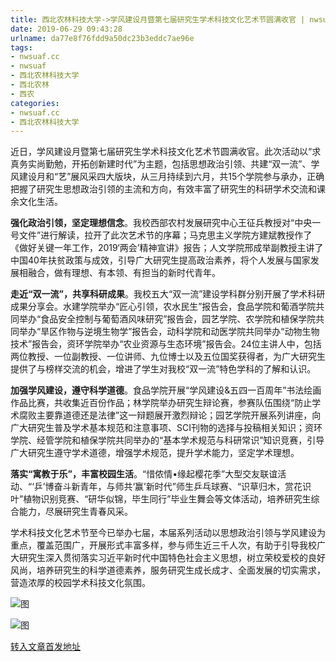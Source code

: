 ```yaml
---
title: 西北农林科技大学->学风建设月暨第七届研究生学术科技文化艺术节圆满收官 | nwsuaf.cc
date: 2019-06-29 09:43:28
urlname: da77e8f76fdd9a50dc23b3eddc7ae96e
tags: 
- nwsuaf.cc
- nwsuaf
- 西北农林科技大学
- 西北农林
- 西农
categories:
- nwsuaf.cc
- 西北农林科技大学
---
```



近日，学风建设月暨第七届研究生学术科技文化艺术节圆满收官。此次活动以“求真务实尚勤勉，开拓创新建时代”为主题，包括思想政治引领、共建“双一流”、学风建设月和“艺”展风采四大版块，从三月持续到六月，共15个学院参与承办，正确把握了研究生思想政治引领的主流和方向，有效丰富了研究生的科研学术交流和课余文化生活。

**强化政治引领，坚定理想信念**。我校西部农村发展研究中心王征兵教授对“中央一号文件”进行解读，拉开了此次艺术节的序幕；马克思主义学院方建斌教授作了《做好关键一年工作，2019‘两会’精神宣讲》报告；人文学院邢成举副教授主讲了中国40年扶贫政策与成效，引导广大研究生提高政治素养，将个人发展与国家发展相融合，做有理想、有本领、有担当的新时代青年。

**走近“双一流”，共享科研成果**。我校五大“双一流”建设学科群分别开展了学术科研成果分享会。水建学院举办“匠心引领，农水民生”报告会，食品学院和葡酒学院共同举办“食品安全控制与葡萄酒风味研究”报告会，园艺学院、农学院和植保学院共同举办“旱区作物与逆境生物学”报告会，动科学院和动医学院共同举办“动物生物技术”报告会，资环学院举办“农业资源与生态环境”报告会。24位主讲人中，包括两位教授、一位副教授、一位讲师、九位博士以及五位国奖获得者，为广大研究生提供了与榜样交流的机会，增进了学生对我校“双一流”特色学科的了解和认识。

**加强学风建设，遵守科学道德**。食品学院开展“学风建设&五四一百周年”书法绘画作品比赛，共收集近百份作品；林学院举办研究生辩论赛，参赛队伍围绕“防止学术腐败主要靠道德还是法律”这一辩题展开激烈辩论；园艺学院开展系列讲座，向广大研究生普及学术基本规范和注意事项、SCI刊物的选择与投稿相关知识；资环学院、经管学院和植保学院共同举办的“基本学术规范与科研常识”知识竞赛，引导广大研究生遵守学术道德，增强学术规范，提升学术能力，坚定学术理想。

**落实“寓教于乐”，丰富校园生活**。“惜侬情•缘起樱花季”大型交友联谊活动、“‘乒’博奋斗新青年，与师共‘赢’新时代”师生乒乓球赛、“识草归木，赏花识叶”植物识别竞赛、“研华似锦，毕生同行”毕业生舞会等文体活动，培养研究生综合能力，尽展研究生青春风采。

学术科技文化艺术节至今已举办七届，本届系列活动以思想政治引领与学风建设为重点，覆盖范围广，开展形式丰富多样，参与师生近三千人次，有助于引导我校广大研究生深入贯彻落实习近平新时代中国特色社会主义思想，树立荣校爱校的良好风尚，培养研究生的科学道德素养，服务研究生成长成才、全面发展的切实需求，营造浓厚的校园学术科技文化氛围。



![图](https://news.nwsuaf.edu.cn/images/content/2019-06/20190617164213941090.jpg)

![图](https://news.nwsuaf.edu.cn/images/content/2019-06/20190617164202610946.jpg)

[转入文章首发地址](https://news.nwsuaf.edu.cn/xnxw/90308.htm)